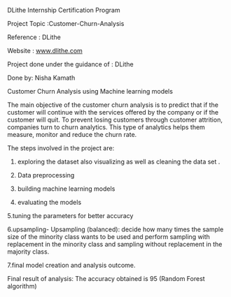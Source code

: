 DLithe Internship Certification Program
 
Project Topic :Customer-Churn-Analysis

Reference : DLithe  

Website : www.dlithe.com

Project done under the guidance of : DLithe

Done by: Nisha Kamath

Customer Churn Analysis using Machine learning models

The main objective of the customer churn analysis is to predict that if the customer will continue with the services offered by the company or if the customer will quit.
To prevent losing customers through customer attrition, companies turn to churn analytics. This type of analytics helps them measure, monitor and reduce the churn rate.

The steps involved in the project are:

1. exploring the dataset also visualizing as well as cleaning the data set .

2. Data preprocessing

3. building machine learning models

4. evaluating the models

5.tuning the parameters for better accuracy

6.upsampling- Upsampling (balanced): decide how many times the sample size of the minority class wants to be used and perform sampling with replacement in the minority class and sampling without replacement in the majority class.

7.final model creation and analysis outcome.


Final result of analysis:
The accuracy obtained is 95 (Random Forest algorithm)
